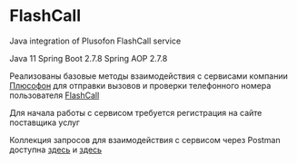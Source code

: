 # FlashCall

Java integration of Plusofon FlashCall service

Java 11
Spring Boot 2.7.8
Spring AOP 2.7.8

Реализованы базовые методы взаимодействия с сервисами компании [Плюсофон](https://plusofon.ru/) для отправки вызовов и проверки телефонного номера пользователя
[FlashCall](https://help.plusofon.ru/API/v1/FlashCall)

Для начала работы с сервисом требуется регистрация на сайте поставщика услуг

Коллекция запросов для взаимодействия с сервисом через Postman доступна [здесь](https://elements.getpostman.com/redirect?entityId=18028019-4fe2d18d-295d-4b4a-a069-ea4e33feaa00&entityType=collection) и [здесь](https://elements.getpostman.com/redirect?entityId=18028019-40afbaa2-b5b9-4c04-8e3e-f9208291dac3&entityType=collection)
